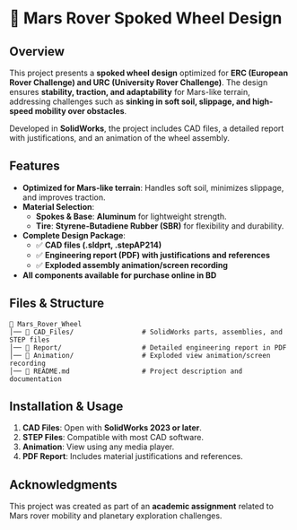 # 🚀 Mars Rover Spoked Wheel Design

## Overview  
This project presents a **spoked wheel design** optimized for **ERC (European Rover Challenge) and URC (University Rover Challenge)**. The design ensures **stability, traction, and adaptability** for Mars-like terrain, addressing challenges such as **sinking in soft soil, slippage, and high-speed mobility over obstacles**.  

Developed in **SolidWorks**, the project includes CAD files, a detailed report with justifications, and an animation of the wheel assembly.  

## Features  
- **Optimized for Mars-like terrain**: Handles soft soil, minimizes slippage, and improves traction.  
- **Material Selection**:  
  - **Spokes & Base**: **Aluminum** for lightweight strength.  
  - **Tire**: **Styrene-Butadiene Rubber (SBR)** for flexibility and durability.  
- **Complete Design Package**:  
  - ✅ **CAD files (.sldprt, .stepAP214)**  
  - ✅ **Engineering report (PDF) with justifications and references**  
  - ✅ **Exploded assembly animation/screen recording**  
- **All components available for purchase online in BD**  

## Files & Structure  
```
📂 Mars_Rover_Wheel  
│── 📁 CAD_Files/                 # SolidWorks parts, assemblies, and STEP files  
│── 📁 Report/                    # Detailed engineering report in PDF  
│── 📁 Animation/                 # Exploded view animation/screen recording  
│── 📄 README.md                  # Project description and documentation  
```

## Installation & Usage  
1. **CAD Files**: Open with **SolidWorks 2023 or later**.  
2. **STEP Files**: Compatible with most CAD software.  
3. **Animation**: View using any media player.  
4. **PDF Report**: Includes material justifications and references.  

## Acknowledgments  
This project was created as part of an **academic assignment** related to Mars rover mobility and planetary exploration challenges.  
